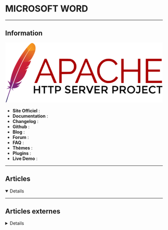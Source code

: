 # MICROSOFT WORD
----

## <i class="fa-solid fa-hashtag"></i> Information

![Logo](../../_media/apps/apache_http_server/apache_http_server_logo.svg ':size=250 :no-zoom')


> <i class="fa-solid fa-quote-left"></i>  <i class="fa-solid fa-quote-left fa-rotate-180"></i>


- <i class="fa-solid fa-globe"></i> **Site Officiel** : 
- <i class="fa-solid fa-book"></i> **Documentation** : 
- <i class="fa-solid fa-file-circle-question"></i> **Changelog** : 
- <i class="fa-brands fa-github"></i> **Github** : 
- <i class="fab fa-blogger-b"></i> **Blog** :
- <i class="fas fa-comments"></i> **Forum** :
- <i class="far fa-question-circle"></i> **FAQ** : 
- <i class="far fa-calendar-alt"></i> **Thèmes** : 
- <i class="fas fa-tools"></i> **Plugins** : 
- <i class="far fa-calendar-alt"></i> **Live Demo** : 

---

## <i class="fa-regular fa-newspaper"></i> Articles

<details open>

</details>

---

## <i class="fa-solid fa-glasses"></i> Articles externes

<details>

- [10 Advanced Microsoft Word Features That'll Make Your Life Easier](https://www.makeuseof.com/tag/10-hidden-microsoft-word-features-will-make-life-easier/)
- [10 Simple Design Rules for Professional Microsoft Word Documents](https://www.makeuseof.com/tag/design-rules-word-documents/)
- [2 Ways to Remove a Page Break in Microsoft Word](https://www.makeuseof.com/tag/how-to-remove-page-break-in-word/)
- [20 Free Resume Templates for Word That’ll Help You Land a Job](https://www.makeuseof.com/tag/resume-templates-word/)
- [3 Useful Text Selection Tricks for Microsoft Word You Should Know](https://www.makeuseof.com/tag/text-selection-tricks-microsoft-word/)
- [3 Ways to Reduce the Size of a Microsoft Word Document](https://www.makeuseof.com/tag/reduce-size-microsoft-word-document/)
- [5 Microsoft Word Settings You Should Definitely Customize](https://www.makeuseof.com/tag/microsoft-word-settings-customize/)
- [7 Tasks You Need to Relearn When Switching From Word to Google Docs](https://www.makeuseof.com/tasks-you-need-to-relearn-switching-microsoft-word-google-docs/)
- [8 Formatting Tips for Perfect Tables in Microsoft Word](https://www.makeuseof.com/tag/8-formatting-tips-perfect-tables-microsoft-word/)
- [8 Formatting Tips for Perfect Tables in Microsoft Word](https://www.makeuseof.com/tag/8-formatting-tips-perfect-tables-microsoft-word/)
- [Créer une table des matières automatique dans Word](https://syskb.com/creer-table-des-matieres-dans-word/)
- [How to add a table of contents to a Word 2016 document](https://www.ghacks.net/2017/08/25/how-to-add-a-table-of-contents-to-a-word-2016-document/)
- [How to Add Electronic Signatures to Microsoft Word Documents for Free](https://www.makeuseof.com/tag/electronic-signatures-microsoft-word/)
- [How to Allow Editing of a Restricted Word Document](https://www.makeuseof.com/tag/editing-restricted-word-document/)
- [How to Build a Mind Map in Microsoft Word](https://www.makeuseof.com/tag/build-mind-map-microsoft-word/)
- [How to Build a Mind Map in Microsoft Word](https://www.makeuseof.com/tag/build-mind-map-microsoft-word/)
- [How to change default Heading, Quote, Title font in Word](https://www.thewindowsclub.com/change-default-heading-quote-title-font-in-word)
- [How to Clear Recent Documents History in Microsoft Word](https://www.makeuseof.com/tag/clear-recent-documents-history-microsoft-word/)
- [How to Create a Certificate Template in Microsoft Word](https://www.makeuseof.com/use-certificate-template-in-microsoft-word/)
- [How to Create a Custom Header in Microsoft Word](https://www.makeuseof.com/create-a-custom-header-in-microsoft-word/)
- [How to Create a Password-Protected PDF From a Word Document](https://www.makeuseof.com/create-password-protected-pdf-word-document/)
- [How to Create Flowcharts in Microsoft Word (The Easy Way)](https://www.makeuseof.com/tag/create-stunning-flowcharts-microsoft-word/)
- [How to Create Professional Reports and Documents in Microsoft Word](https://www.makeuseof.com/tag/writing-professional-reports-documents/)
- [How to Create Stunning Flowcharts With Microsoft Word](https://www.makeuseof.com/tag/create-stunning-flowcharts-microsoft-word/)
- [How to Create Stunning Flowcharts With Microsoft Word](https://www.makeuseof.com/tag/create-stunning-flowcharts-microsoft-word/)
- [How to Create Your Business Cards in Microsoft Word](https://www.makeuseof.com/create-business-card-microsoft-word/)
- [How to Delete an Extra Page in Microsoft Word](https://www.makeuseof.com/tag/how-to-delete-a-page-in-word/)
- [How to Delete Horizontal Lines in Microsoft Word That Won’t Go Away](https://www.makeuseof.com/tag/delete-microsoft-word-horizontal-line/)
- [How to Detect Passive Voice Using Microsoft Word](https://www.makeuseof.com/how-to-use-microsoft-word-to-detect-passive-voice/)
- [How to Double Space a Word Document](https://www.makeuseof.com/how-to-double-space-in-word/)
- [How to Edit a PDF Document in Word](https://www.makeuseof.com/how-to-edit-a-pdf-document-in-word/)
- [How to Export Microsoft Access Data to a Word Document](https://www.makeuseof.com/export-microsoft-access-data-to-word-document/)
- [How to Filter and Apply Tracked Changes in Microsoft Word](https://www.makeuseof.com/tag/filter-apply-tracked-changes-microsoft-word/)
- [How to Find and Replace Text With Images in Microsoft Word](https://www.makeuseof.com/tag/find-replace-text-images-microsoft-word/)
- [How to Fix Microsoft Word Spell Check Problems: 8 Tips and Fixes](https://www.makeuseof.com/fix-microsoft-word-spell-check-problems-tips-fixes/)
- [How to Freeze a Part of a Word Document for Easy Reference](https://www.makeuseof.com/tag/how-to-freeze-a-part-of-your-word-document-for-easy-reference/)
- [How to Generate Bibliographies in Microsoft Word With One Click](https://www.makeuseof.com/tag/generate-bibliographies-microsoft-word/)
- [How to Get Better Prints in Microsoft Word](https://www.makeuseof.com/how-to-get-better-prints-in-microsoft-word/)
- [How to Hide Images in Microsoft Word and Make Documents Easier to Read](https://www.makeuseof.com/tag/hide-images-microsoft-word/)
- [How to Insert a Watermark in Microsoft Word (Or Remove One)](https://www.makeuseof.com/tag/how-to-insert-watermark-in-microsoft-word/)
- [How to insert Footnotes and Endnote in Word](https://www.thewindowsclub.com/insert-footnotes-and-endnotes-in-word)
- [How to Make a Brochure or Pamphlet With Word Templates](https://www.makeuseof.com/tag/how-to-make-a-brochure-pamphlet-microsoft-word-templates/)
- [How to Make a Graph Paper Template in Microsoft Word](https://www.makeuseof.com/tag/make-graph-paper-microsoft-word/)
- [How to Make a Graph Paper Template in Microsoft Word](https://www.makeuseof.com/tag/make-graph-paper-microsoft-word/)
- [How to Make an Attractive Cover Page in Microsoft Word](https://www.makeuseof.com/tag/how-to-easily-make-an-attractive-cover-page-in-ms-word-2007/)
- [How to Make Flyers in Microsoft Word With Free Templates](https://www.makeuseof.com/tag/flyer-word-templates/)
- [How to Make Free Business Cards in Microsoft Word With Templates](https://www.makeuseof.com/tag/business-cards-microsoft-word-templates/)
- [How to Make Index Cards in Microsoft Word 2016](https://www.makeuseof.com/tag/how-to-make-index-cards-using-ms-word-2007/#comment-2230721)
- [How to merge multiple Word documents](https://www.ghacks.net/2018/11/21/how-to-merge-multiple-word-documents/)
- [How to Move, Reorder, and Rearrange Pages in Microsoft Word](https://www.makeuseof.com/tag/how-to-move-pages-in-word/)
- [How to Open a DAT File or Convert It Into a Word Document](https://www.makeuseof.com/tag/how-to-convert-a-dat-file-into-a-word-document/)
- [How to Read Pages Side-to-Side Like a Book in Microsoft Word](https://www.makeuseof.com/read-pages-side-to-side-like-a-book-in-microsoft-word/)
- [How to Recover an Unsaved Microsoft Word 2016 Document in Seconds](https://www.makeuseof.com/tag/recover-unsaved-microsoft-word-2016-document/)
- [How to Recover an Unsaved Microsoft Word Document in Seconds](https://www.makeuseof.com/tag/recover-unsaved-ms-word-2010-document-seconds/)
- [How to Remove Comments and Accept All Changes in Word](https://www.makeuseof.com/tag/how-to-remove-comments-in-word/)
- [How to remove extra double spaces between words in Word](https://www.thewindowsclub.com/how-to-remove-extra-double-spaces-between-words-in-word)
- [How to Rotate a Table in Microsoft Word](https://www.makeuseof.com/rotate-table-in-microsoft-word/)
- [How to Start Using Macros in Word](https://www.makeuseof.com/start-using-macros-in-word/)
- [How to Stop a Microsoft Word Image From Moving Around](https://www.makeuseof.com/how-to-stop-microsoft-word-image-moving/)
- [How to Stop Microsoft Word Underlining Correct Words as Errors](https://www.makeuseof.com/tag/stop-microsoft-word-underlining-correct-words/)
- [How to Track How Long You’ve Spent Editing a Microsoft Word Document](https://www.makeuseof.com/tag/track-time-editing-microsoft-word-document/)
- [How to Use Excel Formulas in Word Documents](https://www.makeuseof.com/use-excel-formulas-in-word-documents/)
- [How to Use Headers and Footers in Microsoft Word Like a Pro](https://www.makeuseof.com/how-to-use-headers-and-footers-in-microsoft-word/)
- [How to use Microsoft Word Rewrite Suggestions feature in Word for Web](https://www.thewindowsclub.com/how-to-use-microsoft-word-rewrite-suggestions-feature-in-word-for-web)
- [How to Use Styles in Microsoft Word and Save Time](https://www.makeuseof.com/tag/microsoft-word-styles/)
- [How to Use the Draw Table Feature in Microsoft Word](https://www.makeuseof.com/use-draw-table-feature-microsoft-word/)
- [How to Use Voice-Typing on Microsoft Word and Get More Done](https://www.makeuseof.com/use-voice-typing-on-microsoft-word/)
- [Installing WordPress with NGINX Unit](https://www.nginx.com/blog/installing-wordpress-with-nginx-unit/)
- [Les principaux raccourcis clavier pour Word](https://www.pcastuces.com/pratique/bureautique/word/raccourcis_word/page1.htm?xtor=RSS-4)
- [Supprimer très rapidement des mots dans un document Word (et autres traitements de texte)](https://www.clubic.com/astuce-du-jour/actualite-350392-supprimer-tres-rapidement-des-mots-dans-un-document-word-et-autres-traitements-de-texte-.html)
- [The 10 Best Table of Contents Templates for Microsoft Word](https://www.makeuseof.com/tag/10-best-table-contents-templates-microsoft-word/)
- [The 15 Best Meeting Agenda Templates for Microsoft Word](https://www.makeuseof.com/tag/15-best-meeting-agenda-templates-word/)
- [Use F8 in Microsoft Word to select text quickly](https://www.ghacks.net/2019/02/11/use-f8-in-microsoft-word-to-select-text-quickly/)

</details>